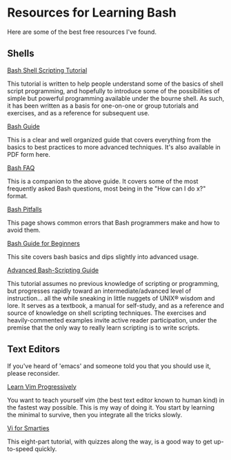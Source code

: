 Resources for Learning Bash
===========================
Here are some of the best free resources I've found.
Shells
------[Bash Shell Scripting Tutorial](http://steve-parker.org/sh/intro.shtml)
This tutorial is written to help people understand some of the basics of shell script programming, and hopefully to introduce some of the possibilities of simple but powerful programming available under the bourne shell. As such, it has been written as a basis for one-on-one or group tutorials and exercises, and as a reference for subsequent use.
[Bash Guide](http://mywiki.wooledge.org/BashGuide)
This is a clear and well organized guide that covers everything from the basics to best practices to more advanced techniques. It's also available in PDF form here.[Bash FAQ](http://mywiki.wooledge.org/BashFAQ)
This is a companion to the above guide. It covers some of the most frequently asked Bash questions, most being in the "How can I do x?" format.[Bash Pitfalls](http://mywiki.wooledge.org/BashPitfalls)
This page shows common errors that Bash programmers make and how to avoid them.[Bash Guide for Beginners](http://www.tldp.org/LDP/Bash-Beginners-Guide/html/)
This site covers bash basics and dips slightly into advanced usage.[Advanced Bash-Scripting Guide](http://tldp.org/LDP/abs/html/)
This tutorial assumes no previous knowledge of scripting or programming, but progresses rapidly toward an intermediate/advanced level of instruction… all the while sneaking in little nuggets of UNIX® wisdom and lore. It serves as a textbook, a manual for self-study, and as a reference and source of knowledge on shell scripting techniques. The exercises and heavily-commented examples invite active reader participation, under the premise that the only way to really learn scripting is to write scripts.Text Editors------------If you've heard of 'emacs' and someone told you that you should use it, please reconsider.  [Learn Vim Progressively](http://yannesposito.com/Scratch/en/blog/Learn-Vim-Progressively/)
You want to teach yourself vim (the best text editor known to human kind) in the fastest way possible. This is my way of doing it. You start by learning the minimal to survive, then you integrate all the tricks slowly.[Vi for Smarties](http://jerrywang.net/vi/)
This eight-part tutorial, with quizzes along the way, is a good way to get up-to-speed quickly. 